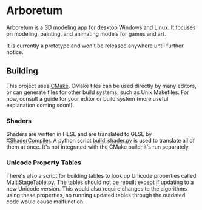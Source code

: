 # Arboretum

Arboretum is a 3D modeling app for desktop Windows and Linux. It focuses on
modeling, painting, and animating models for games and art.

It is currently a prototype and won't be released anywhere until further notice.

## Building

This project uses [CMake](https://cmake.org). CMake files can be used directly
by many editors, or can generate files for other build systems, such as Unix
Makefiles. For now, consult a guide for your editor or build system (more
useful explanation coming soon!).

### Shaders

Shaders are written in HLSL and are translated to GLSL by
[XShaderCompiler](https://github.com/LukasBanana/XShaderCompiler). A python
script [build_shader.py](Tools/build_shaders.py) is used to translate all of
them at once. It's not integrated with the CMake build; it's run separately.

### Unicode Property Tables

There's also a script for building tables to look up Unicode properties called
[MultiStageTable.py](Tools/MultiStageTable.py). The tables should not be rebuilt
except if updating to a new Unicode version. This would also require changes to
the algorithms using these properties, so running updated tables through the
outdated code would cause malfunction.

